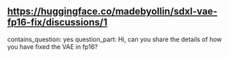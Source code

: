 ## https://huggingface.co/madebyollin/sdxl-vae-fp16-fix/discussions/1

contains_question: yes
question_part: Hi, can you share the details of how you have fixed the VAE in fp16?